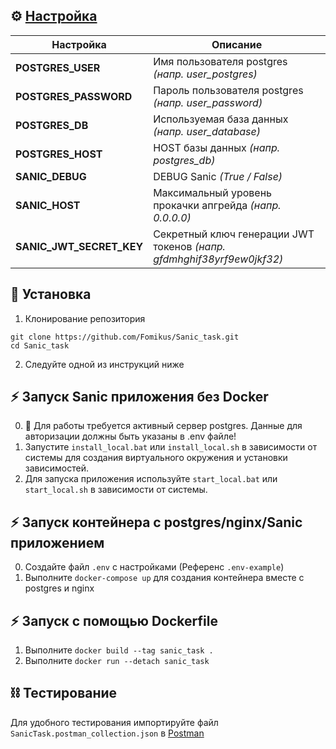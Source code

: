 ## ⚙ [Настройка](https://github.com/Fomikus/Sanic_task/blob/main/.env-example)
| Настройка                | Описание                                                               |
|--------------------------|------------------------------------------------------------------------|
| **POSTGRES_USER**        | Имя пользователя postgres _(напр. user_postgres)_                      |
| **POSTGRES_PASSWORD**    | Пароль пользователя postgres  _(напр. user_password)_                  |
| **POSTGRES_DB**          | Используемая база данных _(напр. user_database)_                       |
| **POSTGRES_HOST**        | HOST базы данных  _(напр. postgres_db)_                                |
| **SANIC_DEBUG**          | DEBUG Sanic _(True / False)_                                           |
| **SANIC_HOST**           | Максимальный уровень прокачки апгрейда _(напр. 0.0.0.0)_               |
| **SANIC_JWT_SECRET_KEY** | Секретный ключ генерации JWT токенов _(напр. gfdmhghif38yrf9ew0jkf32)_ |

## 🧱 Установка
1. Клонирование репозитория
```shell
git clone https://github.com/Fomikus/Sanic_task.git
cd Sanic_task
```
2. Следуйте одной из инструкций ниже

## ⚡ Запуск Sanic приложения без Docker
0. 🧱 Для работы требуется активный сервер postgres. Данные для авторизации должны быть указаны в .env файле!
1. Запустите `install_local.bat` или `install_local.sh` в зависимости от системы для создания виртуального окружения и установки зависимостей.
2. Для запуска приложения используйте `start_local.bat` или `start_local.sh` в зависимости от системы.

## ⚡ Запуск контейнера с postgres/nginx/Sanic приложением
0. Создайте файл `.env` с настройками (Референс `.env-example`)
1. Выполните `docker-compose up` для создания контейнера вместе с postgres и nginx

## ⚡ Запуск с помощью Dockerfile
1. Выполните `docker build --tag sanic_task .`
2. Выполните `docker run --detach sanic_task`


## ⛓️ Тестирование
Для удобного тестирования импортируйте файл `SanicTask.postman_collection.json` в [Postman](https://postman.com)
